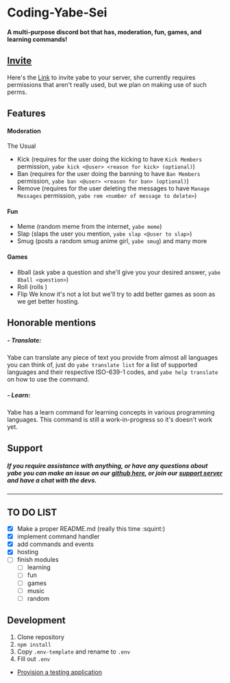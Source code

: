 # Coding-Yabe-Sei

#### A multi-purpose discord bot that has, moderation, fun, games, and learning commands!

## [Invite](https://discordapp.com/oauth2/authorize?client_id=506254054339379220&scope=bot&permissions=8)
Here's the [Link](https://discordapp.com/oauth2/authorize?client_id=506254054339379220&scope=bot&permissions=8) to invite yabe to your server, she currently requires permissions that aren't really used, but we plan on making use of such perms.

## Features
#### Moderation
The Usual
- Kick (requires for the user doing the kicking to have `Kick Members` permission, `yabe kick <@user> <reason for kick> (optional)`)
- Ban (requires for the user doing the banning to have `Ban Members` permission, `yabe ban <@user> <reason for ban> (optional)`)
- Remove (requires for the user deleting the messages to have `Manage Messages` permission, `yabe rem <number of message to delete>`)

#### Fun
- Meme (random meme from the internet, `yabe meme`)
- Slap (slaps the user you mention, `yabe slap <@user to slap>`)
- Smug (posts a random smug anime girl, `yabe smug`)
and many more

#### Games
- 8ball (ask yabe a question and she'll give you your desired answer, `yabe 8ball <question>`)
- Roll (rolls )
- Flip
We know it's not a lot but we'll try to add better games as soon as we get better hosting.

## Honorable mentions

##### - Translate:
Yabe can translate any piece of text you provide from almost all languages you can think of, just do `yabe translate list` for a list of supported languages and their respective ISO-639-1 codes, and `yabe help translate` on how to use the command.

##### - Learn:
Yabe has a learn command for learning concepts in various programming languages.
This command is still a work-in-progress so it's doesn't work yet.

## Support

##### If you require assistance with anything, or have any questions about yabe you can make an issue on our [github here](https://github.com/Academy-Of-Animu/Coding-Yabe-Sei/issues), or join our [support server](https://discord.gg/bhZGHCm) and have a chat with the devs.

---

## TO DO LIST

- [x] Make a proper README.md (really this time :squint:)
- [x] implement command handler
- [x] add commands and events
- [x] hosting
- [ ] finish modules
  - [ ] learning
  - [ ] fun
  - [ ] games
  - [ ] music
  - [ ] random

## Development

1. Clone repository
1. `npm install`
1. Copy `.env-template` and rename to `.env`
1. Fill out `.env`
  - [Provision a testing application](https://discordapp.com/developers/applications/me)
